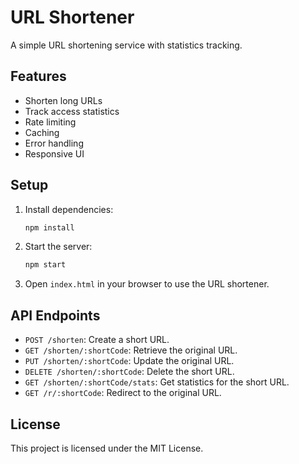 # URL Shortener

A simple URL shortening service with statistics tracking.

## Features

- Shorten long URLs
- Track access statistics
- Rate limiting
- Caching
- Error handling
- Responsive UI

## Setup

1. Install dependencies:

   ```bash
   npm install
   ```

2. Start the server:

   ```bash
   npm start
   ```

3. Open `index.html` in your browser to use the URL shortener.

## API Endpoints

- `POST /shorten`: Create a short URL.
- `GET /shorten/:shortCode`: Retrieve the original URL.
- `PUT /shorten/:shortCode`: Update the original URL.
- `DELETE /shorten/:shortCode`: Delete the short URL.
- `GET /shorten/:shortCode/stats`: Get statistics for the short URL.
- `GET /r/:shortCode`: Redirect to the original URL.

## License

This project is licensed under the MIT License.
